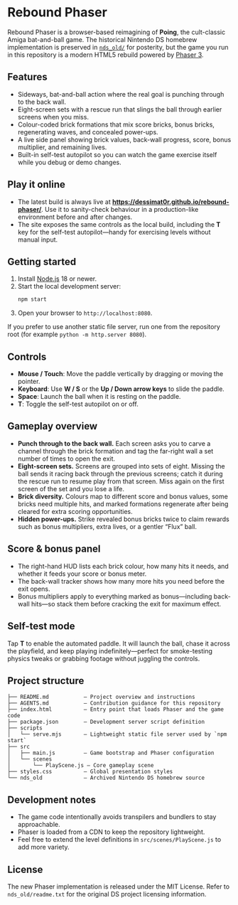 # Rebound Phaser

Rebound Phaser is a browser-based reimagining of **Poing**, the cult-classic Amiga bat-and-ball game. The historical Nintendo DS homebrew implementation is preserved in [`nds_old/`](nds_old) for posterity, but the game you run in this repository is a modern HTML5 rebuild powered by [Phaser 3](https://phaser.io/).

## Features
- Sideways, bat-and-ball action where the real goal is punching through to the back wall.
- Eight-screen sets with a rescue run that slings the ball through earlier screens when you miss.
- Colour-coded brick formations that mix score bricks, bonus bricks, regenerating waves, and concealed power-ups.
- A live side panel showing brick values, back-wall progress, score, bonus multiplier, and remaining lives.
- Built-in self-test autopilot so you can watch the game exercise itself while you debug or demo changes.

## Play it online
- The latest build is always live at **https://dessimat0r.github.io/rebound-phaser/**. Use it to sanity-check behaviour in a production-like environment before and after changes.
- The site exposes the same controls as the local build, including the **T** key for the self-test autopilot—handy for exercising levels without manual input.

## Getting started
1. Install [Node.js](https://nodejs.org/) 18 or newer.
2. Start the local development server:
   ```bash
   npm start
   ```
3. Open your browser to `http://localhost:8080`.

If you prefer to use another static file server, run one from the repository root (for example `python -m http.server 8080`).

## Controls
- **Mouse / Touch**: Move the paddle vertically by dragging or moving the pointer.
- **Keyboard**: Use **W / S** or the **Up / Down arrow keys** to slide the paddle.
- **Space**: Launch the ball when it is resting on the paddle.
- **T**: Toggle the self-test autopilot on or off.

## Gameplay overview
- **Punch through to the back wall.** Each screen asks you to carve a channel through the brick formation and tag the far-right wall a set number of times to open the exit.
- **Eight-screen sets.** Screens are grouped into sets of eight. Missing the ball sends it racing back through the previous screens; catch it during the rescue run to resume play from that screen. Miss again on the first screen of the set and you lose a life.
- **Brick diversity.** Colours map to different score and bonus values, some bricks need multiple hits, and marked formations regenerate after being cleared for extra scoring opportunities.
- **Hidden power-ups.** Strike revealed bonus bricks twice to claim rewards such as bonus multipliers, extra lives, or a gentler “Flux” ball.

## Score & bonus panel
- The right-hand HUD lists each brick colour, how many hits it needs, and whether it feeds your score or bonus meter.
- The back-wall tracker shows how many more hits you need before the exit opens.
- Bonus multipliers apply to everything marked as bonus—including back-wall hits—so stack them before cracking the exit for maximum effect.

## Self-test mode
Tap **T** to enable the automated paddle. It will launch the ball, chase it across the playfield, and keep playing indefinitely—perfect for smoke-testing physics tweaks or grabbing footage without juggling the controls.

## Project structure
```
├── README.md           – Project overview and instructions
├── AGENTS.md           – Contribution guidance for this repository
├── index.html          – Entry point that loads Phaser and the game code
├── package.json        – Development server script definition
├── scripts
│   └── serve.mjs       – Lightweight static file server used by `npm start`
├── src
│   ├── main.js         – Game bootstrap and Phaser configuration
│   └── scenes
│       └── PlayScene.js – Core gameplay scene
├── styles.css          – Global presentation styles
└── nds_old             – Archived Nintendo DS homebrew source
```

## Development notes
- The game code intentionally avoids transpilers and bundlers to stay approachable.
- Phaser is loaded from a CDN to keep the repository lightweight.
- Feel free to extend the level definitions in `src/scenes/PlayScene.js` to add more variety.

## License
The new Phaser implementation is released under the MIT License. Refer to `nds_old/readme.txt` for the original DS project licensing information.
